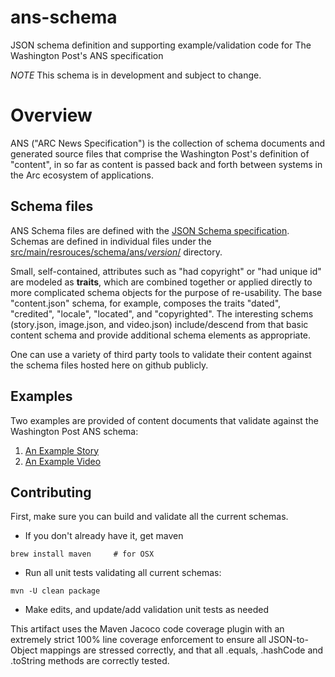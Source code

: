 # ans-schema
JSON schema definition and supporting example/validation code for The Washington Post's ANS specification

*NOTE* This schema is in development and subject to change.

# Overview
ANS ("ARC News Specification") is the collection of schema documents and generated source files that comprise the Washington Post's definition of "content", in so far as content is passed back and forth between systems in the Arc ecosystem of applications.

## Schema files
ANS Schema files are defined with the [JSON Schema specification](https://spacetelescope.github.io/understanding-json-schema/index.html).  Schemas are defined in individual files under the [src/main/resrouces/schema/ans/_version_/](src/main/resources/schema/ans/v0_2/) directory. 

Small, self-contained, attributes such as "had copyright" or "had unique id" are modeled as **traits**, which are combined together or applied directly to more complicated schema objects for the purpose of re-usability.  The base "content.json" schema, for example, composes the traits "dated", "credited", "locale", "located", and "copyrighted".  The interesting schems (story.json, image.json, and video.json) include/descend from that basic content schema and provide additional schema elements as appropriate.

One can use a variety of third party tools to validate their content against the schema files hosted here on github publicly.

## Examples
Two examples are provided of content documents that validate against the Washington Post ANS schema:

1. [An Example Story](src/test/resources/com/washingtonpost/arc/ans/v0_2/model/story-fixture-tiny-house.json)
2. [An Example Video](src/test/resources/com/washingtonpost/arc/ans/v0_2/model/story-fixture-nationals.json)

## Contributing
First, make sure you can build and validate all the current schemas.
* If you don't already have it, get maven

```brew install maven     # for OSX```

* Run all unit tests validating all current schemas:

```mvn -U clean package```

* Make edits, and update/add validation unit tests as needed

This artifact uses the Maven Jacoco code coverage plugin with an extremely strict 100% line coverage enforcement to ensure all JSON-to-Object mappings are stressed correctly, and that all .equals, .hashCode and .toString methods are correctly tested.

